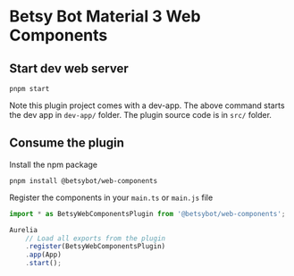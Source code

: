 # Betsy Bot Material 3 Web Components

## Start dev web server

    pnpm start

Note this plugin project comes with a dev-app. The above command starts the dev app in `dev-app/` folder. The plugin source code is in `src/` folder.

## Consume the plugin

Install the npm package

    pnpm install @betsybot/web-components

Register the components in your `main.ts` or `main.js` file
```js
import * as BetsyWebComponentsPlugin from '@betsybot/web-components';

Aurelia
    // Load all exports from the plugin
    .register(BetsyWebComponentsPlugin)
    .app(App)
    .start();
```
